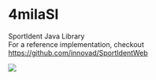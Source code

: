# 4milaSI
SportIdent Java Library<br/>
For a reference implementation, checkout https://github.com/innovad/SportIdentWeb<br/>

<img src="https://travis-ci.org/innovad/4milaSI.svg?branch=master">
